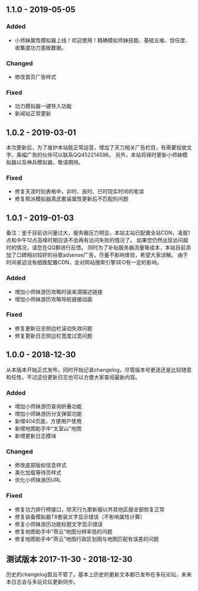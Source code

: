 ## 1.1.0 - 2019-05-05

### Added
- 小师妹属性模拟器上线！欢迎使用！精确模拟师妹技能、基础五维、信任度、收集度功力面板数据。

### Changed
- 修改首页广告样式

### Fixed
- 功力模拟器一键导入功能
- 新闻站正常更新

## 1.0.2 - 2019-03-01
本次更新后，为了维护本站能正常运营，增加了天刀相关广告栏目，有需要投放文字、条幅广告的伙伴可以联系QQ452214596。
另外，本站将择时更新小师妹模拟器以及神兵模拟器，敬请期待。

### Fixed
- 修复天涯时刻表格中，卯时、辰时、巳时现实时间的笔误
- 修复帮派模拟器真武套装属性更新后不匹配的问题

## 1.0.1 - 2019-01-03
备注：鉴于目前访问量过大，服务器压力明显，本站主站已配置全站CDN，凌晨1点和中午12点高峰时期应该不会再有访问失败的情况了。
如果您仍然出现访问超时的情况，请您在QQ群进行反馈。
同时为了补贴服务器流量等成本，本站目前添加了口碑相对较好的谷歌adsense广告，尽量不影响体验，希望大家谅解。
由于时间紧迫没有细致配置CDN，会对网站搜索引擎SEO有一定的影响。

### Added
- 增加小师妹游历攻略时装来源描述链接
- 增加小师妹游历攻略导航链接动画

### Fixed
- 修复更新日志侧边栏滚动失效问题
- 修复更新日志侧边栏宽度过宽问题

## 1.0.0 - 2018-12-30
从本版本开始正式发布，同时开始记录changelog，尽管版本号更迭还是比较随意和任性，不过这份更新日志也可以方便大家查阅最新内容。

### Added
- 增加小师妹游历查询折叠功能
- 增加小师妹游历分支弹窗功能
- 新增404页面，方便用户使用
- 新增地图助手中“太室山”地图
- 新增更新日志模块

### Changed
- 修改底部版权信息样式
- 美化加载等待页样式
- 优化小师妹游历URL

### Fixed
- 修复功力排行榜接口，除天行九歌新服以外其他区服全部恢复正常
- 修复装备模拟器T8套装文字显示错误（不影响属性计算）
- 修复小师妹游历功能标题文字显示错误
- 修复地图助手中“燕云”地图分辨率低的问题
- 修复地图助手中“燕云”地图行政区划图与地图匹配有误差的问题

## 测试版本 2017-11-30 - 2018-12-30
历史的changelog暂且不管了。基本上历史的更新文本都已发布在多玩论坛，未来本日志会与多玩论坛更新同步。

